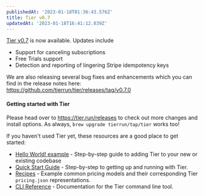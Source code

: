 ```yaml
---
publishedAt: '2023-01-18T01:36:43.576Z'
title: Tier v0.7
updatedAt: '2023-01-18T16:41:12.039Z'
---
```


[Tier v0.7](https://github.com/tierrun/tier/releases/tag/v0.7.0) is now available. Updates include


* Support for canceling subscriptions
* Free Trials support
* Detection and reporting of lingering Stripe idempotency keys


We are also releasing several bug fixes and enhancements which you can find in the release notes here: https://github.com/tierrun/tier/releases/tag/v0.7.0


#### Getting started with Tier


Please head over to <https://tier.run/releases> to check out more changes and install options. As always, `brew upgrade tierrun/tap/tier` works too!


If you haven't used Tier yet, these resources are a good place to get started:


* [Hello World! example](https://blog.tier.run/tier-hello-world-demo) - Step-by-step guide to adding Tier to your new or existing codebase
* [Quick Start Guide](https://tier.run/docs/quickstart) - Step-by-step to getting up and running with Tier.
* [Recipes](https://tier.run/docs/recipes) - Example common pricing models and their corresponding Tier `pricing.json` representations.
* [CLI Reference](https://tier.run/docs/cli) - Documentation for the Tier command line tool.


